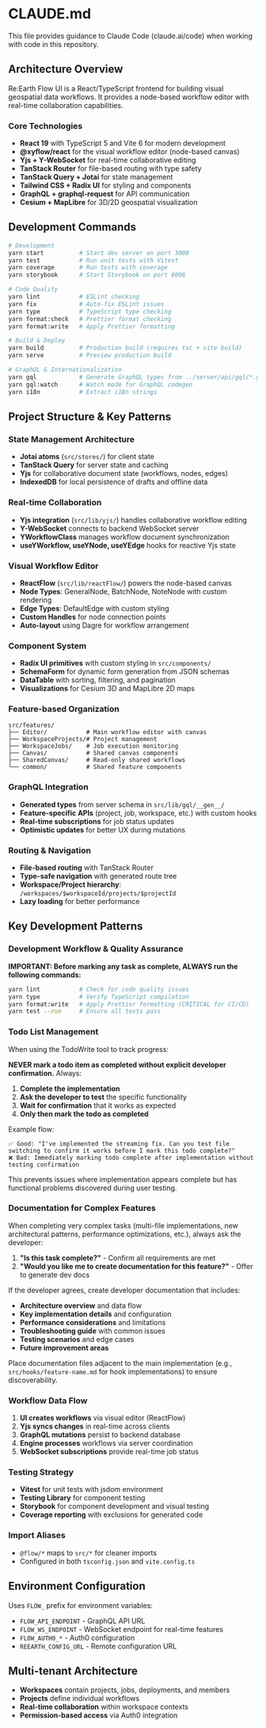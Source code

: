 # CLAUDE.md

This file provides guidance to Claude Code (claude.ai/code) when working with code in this repository.

## Architecture Overview

Re:Earth Flow UI is a React/TypeScript frontend for building visual geospatial data workflows. It provides a node-based workflow editor with real-time collaboration capabilities.

### Core Technologies

- **React 19** with TypeScript 5 and Vite 6 for modern development
- **@xyflow/react** for the visual workflow editor (node-based canvas)
- **Yjs + Y-WebSocket** for real-time collaborative editing
- **TanStack Router** for file-based routing with type safety
- **TanStack Query + Jotai** for state management
- **Tailwind CSS + Radix UI** for styling and components
- **GraphQL + graphql-request** for API communication
- **Cesium + MapLibre** for 3D/2D geospatial visualization

## Development Commands

```bash
# Development
yarn start          # Start dev server on port 3000
yarn test           # Run unit tests with Vitest
yarn coverage       # Run tests with coverage
yarn storybook      # Start Storybook on port 6006

# Code Quality
yarn lint           # ESLint checking
yarn fix            # Auto-fix ESLint issues
yarn type           # TypeScript type checking
yarn format:check   # Prettier format checking
yarn format:write   # Apply Prettier formatting

# Build & Deploy
yarn build          # Production build (requires tsc + vite build)
yarn serve          # Preview production build

# GraphQL & Internationalization
yarn gql            # Generate GraphQL types from ../server/api/gql/*.graphql
yarn gql:watch      # Watch mode for GraphQL codegen
yarn i18n           # Extract i18n strings
```

## Project Structure & Key Patterns

### State Management Architecture

- **Jotai atoms** (`src/stores/`) for client state
- **TanStack Query** for server state and caching
- **Yjs** for collaborative document state (workflows, nodes, edges)
- **IndexedDB** for local persistence of drafts and offline data

### Real-time Collaboration

- **Yjs integration** (`src/lib/yjs/`) handles collaborative workflow editing
- **Y-WebSocket** connects to backend WebSocket server
- **YWorkflowClass** manages workflow document synchronization
- **useYWorkflow, useYNode, useYEdge** hooks for reactive Yjs state

### Visual Workflow Editor

- **ReactFlow** (`src/lib/reactFlow/`) powers the node-based canvas
- **Node Types**: GeneralNode, BatchNode, NoteNode with custom rendering
- **Edge Types**: DefaultEdge with custom styling
- **Custom Handles** for node connection points
- **Auto-layout** using Dagre for workflow arrangement

### Component System

- **Radix UI primitives** with custom styling in `src/components/`
- **SchemaForm** for dynamic form generation from JSON schemas
- **DataTable** with sorting, filtering, and pagination
- **Visualizations** for Cesium 3D and MapLibre 2D maps

### Feature-based Organization

```
src/features/
├── Editor/           # Main workflow editor with canvas
├── WorkspaceProjects/# Project management
├── WorkspaceJobs/    # Job execution monitoring
├── Canvas/           # Shared canvas components
├── SharedCanvas/     # Read-only shared workflows
└── common/           # Shared feature components
```

### GraphQL Integration

- **Generated types** from server schema in `src/lib/gql/__gen__/`
- **Feature-specific APIs** (project, job, workspace, etc.) with custom hooks
- **Real-time subscriptions** for job status updates
- **Optimistic updates** for better UX during mutations

### Routing & Navigation

- **File-based routing** with TanStack Router
- **Type-safe navigation** with generated route tree
- **Workspace/Project hierarchy**: `/workspaces/$workspaceId/projects/$projectId`
- **Lazy loading** for better performance

## Key Development Patterns

### Development Workflow & Quality Assurance

**IMPORTANT: Before marking any task as complete, ALWAYS run the following commands:**

```bash
yarn lint           # Check for code quality issues
yarn type           # Verify TypeScript compilation
yarn format:write   # Apply Prettier formatting (CRITICAL for CI/CD)
yarn test --run     # Ensure all tests pass
```

### Todo List Management

When using the TodoWrite tool to track progress:

**NEVER mark a todo item as completed without explicit developer confirmation.** Always:

1. **Complete the implementation**
2. **Ask the developer to test** the specific functionality
3. **Wait for confirmation** that it works as expected
4. **Only then mark the todo as completed**

Example flow:

```
✅ Good: "I've implemented the streaming fix. Can you test file switching to confirm it works before I mark this todo complete?"
❌ Bad: Immediately marking todo complete after implementation without testing confirmation
```

This prevents issues where implementation appears complete but has functional problems discovered during user testing.

### Documentation for Complex Features

When completing very complex tasks (multi-file implementations, new architectural patterns, performance optimizations, etc.), always ask the developer:

1. **"Is this task complete?"** - Confirm all requirements are met
2. **"Would you like me to create documentation for this feature?"** - Offer to generate dev docs

If the developer agrees, create developer documentation that includes:

- **Architecture overview** and data flow
- **Key implementation details** and configuration
- **Performance considerations** and limitations
- **Troubleshooting guide** with common issues
- **Testing scenarios** and edge cases
- **Future improvement areas**

Place documentation files adjacent to the main implementation (e.g., `src/hooks/feature-name.md` for hook implementations) to ensure discoverability.

### Workflow Data Flow

1. **UI creates workflows** via visual editor (ReactFlow)
2. **Yjs syncs changes** in real-time across clients
3. **GraphQL mutations** persist to backend database
4. **Engine processes** workflows via server coordination
5. **WebSocket subscriptions** provide real-time job status

### Testing Strategy

- **Vitest** for unit tests with jsdom environment
- **Testing Library** for component testing
- **Storybook** for component development and visual testing
- **Coverage reporting** with exclusions for generated code

### Import Aliases

- `@flow/*` maps to `src/*` for cleaner imports
- Configured in both `tsconfig.json` and `vite.config.ts`

## Environment Configuration

Uses `FLOW_` prefix for environment variables:

- `FLOW_API_ENDPOINT` - GraphQL API URL
- `FLOW_WS_ENDPOINT` - WebSocket endpoint for real-time features
- `FLOW_AUTH0_*` - Auth0 configuration
- `REEARTH_CONFIG_URL` - Remote configuration URL

## Multi-tenant Architecture

- **Workspaces** contain projects, jobs, deployments, and members
- **Projects** define individual workflows
- **Real-time collaboration** within workspace contexts
- **Permission-based access** via Auth0 integration
